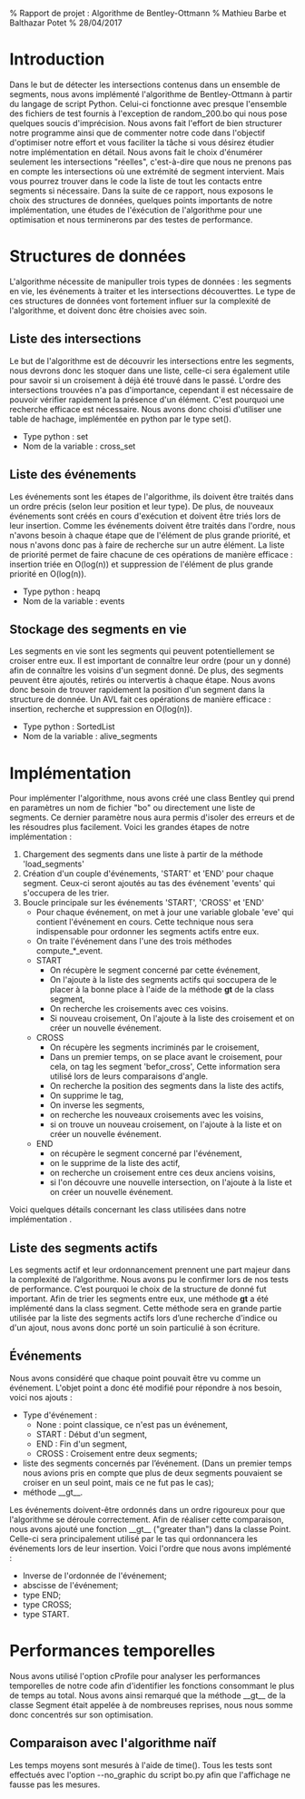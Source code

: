 % Rapport de projet : Algorithme de Bentley-Ottmann
% Mathieu Barbe et Balthazar Potet
% 28/04/2017

# Introduction

Dans le but de détecter les intersections contenus dans un ensemble de segments, nous avons implémenté l'algorithme de Bentley-Ottmann à partir du langage de script Python.
Celui-ci fonctionne avec presque l'ensemble des fichiers de test fournis à l'exception de random_200.bo qui nous pose quelques soucis d'imprécision.
Nous avons fait l'effort de bien structurer notre programme ainsi que de commenter notre code dans l'objectif d'optimiser notre effort et vous faciliter la tâche si vous désirez étudier notre implémentation en détail.
Nous avons fait le choix d'énumérer seulement les intersections "réelles", c'est-à-dire que nous ne prenons pas en compte les intersections où une extrémité de segment intervient. Mais vous pourrez trouver dans le code la liste de tout les contacts entre segments si nécessaire.
Dans la suite de ce rapport, nous exposons le choix des structures de données, quelques points importants de notre implémentation, une études de l'éxécution de l'algorithme pour une optimisation et nous terminerons par des testes de performance.

# Structures de données

L'algorithme nécessite de manipuller trois types de données : les segments en vie, les événements à traiter et les intersections découverttes.
Le type de ces structures de données vont fortement influer sur la complexité de l'algorithme, et doivent donc être choisies avec soin.

## Liste des intersections

Le but de l'algorithme est de découvrir les intersections entre les segments, nous devrons donc les stoquer dans une liste, celle-ci sera également utile pour savoir si un croisement à déjà été trouvé dans le passé.
L'ordre des intersections trouvées n'a pas d'importance, cependant il est nécessaire de pouvoir vérifier rapidement la présence d'un élément.
C'est pourquoi une recherche efficace est nécessaire. 
Nous avons donc choisi d'utiliser une table de hachage, implémentée en python par le type set().

* Type python : set
* Nom de la variable : cross_set

## Liste des événements

Les événements sont les étapes de l'algorithme, ils doivent être traités dans un ordre précis (selon leur position et leur type). 
De plus, de nouveaux événements sont créés en cours d'exécution et doivent être triés lors de leur insertion. Comme les événements doivent être traités dans l'ordre, nous n'avons besoin à chaque étape que de l'élément de plus grande priorité, et nous n'avons donc pas à faire de recherche sur un autre élément. La liste de priorité permet de faire chacune de ces opérations de manière efficace : insertion triée en O(log(n)) et suppression de l'élément de plus grande priorité en O(log(n)).

* Type python : heapq
* Nom de la variable : events

## Stockage des segments en vie
Les segments en vie sont les segments qui peuvent potentiellement se croiser entre eux. Il est important de connaître leur ordre (pour un y donné) afin de connaître les voisins d'un segment donné. De plus, des segments peuvent être ajoutés, retirés ou intervertis à chaque étape. Nous avons donc besoin de trouver rapidement la position d'un segment dans la structure de donnée. Un AVL fait ces opérations de manière efficace : insertion, recherche et suppression en O(log(n)).

* Type python : SortedList
* Nom de la variable : alive_segments

# Implémentation

Pour implémenter l'algorithme, nous avons créé une class Bentley qui prend en paramètres un nom de fichier "bo" ou directement une liste de segments. 
Ce dernier paramètre nous aura permis d'isoler des erreurs et de les résoudres plus facilement. Voici les grandes étapes de notre implémentation :

1. Chargement des segments dans une liste à partir de la méthode 'load_segments' 
2. Création d'un couple d'événements, 'START' et 'END' pour chaque segment. Ceux-ci seront ajoutés au tas des événement 'events' qui s'occupera de les trier.
3. Boucle principale sur les événements 'START', 'CROSS' et 'END'
    * Pour chaque événement, on met à jour une variable globale 'eve' qui contient l'événement en cours. Cette technique nous sera indispensable pour ordonner les segments actifs entre eux.
    * On traite l'événement dans l'une des trois méthodes compute_*_event.
    * START
        - On récupère le segment concerné par cette événement,
        - On l'ajoute à la liste des segments actifs qui soccupera de le placer à la bonne place à l'aide de la méthode __gt__ de la class segment,
        - On recherche les croisements avec ces voisins.
        - Si nouveau croisement, On l'ajoute à la liste des croisement et on créer un nouvelle événement.
    * CROSS
        - On récupère les segments incriminés par le croisement,
        - Dans un premier temps, on se place avant le croisement, pour cela, on tag les segment 'befor_cross', Cette information sera utilisé lors de leurs comparaisons d'angle.
        - On recherche la position des segments dans la liste des actifs,
        - On supprime le tag,
        - On inverse les segments,
        - on recherche les nouveaux croisements avec les voisins,
        - si on trouve un nouveau croisement, on l'ajoute à la liste et on créer un nouvelle événement.
    * END
        - on récupère le segment concerné par l'événement,
        - on le supprime de la liste des actif,
        - on recherche un croisement entre ces deux anciens voisins,
        - si l'on découvre une nouvelle intersection, on l'ajoute à la liste et on créer un nouvelle événement.
         
         
Voici quelques détails concernant les class utilisées dans notre implémentation .
         
## Liste des segments actifs

Les segments actif et leur ordonnancement prennent  une part majeur dans la complexité de l’algorithme. Nous avons pu le confirmer lors de nos tests de performance. C’est pourquoi le choix de la structure de donné fut important. Afin de trier les segments entre eux, une méthode __gt__ a été implémenté dans la class segment.
Cette méthode sera en grande partie utilisée par la liste des segments actifs lors d’une recherche d'indice ou d'un ajout, nous avons donc porté un soin particulié à son écriture.

## Événements

Nous avons considéré que chaque point pouvait être vu comme un événement. L'objet point a donc été modifié pour répondre à nos besoin, voici nos ajouts :

* Type d'événement :
    - None : point classique, ce n'est pas un événement,
    - START : Début d'un segment,
    - END : Fin d'un segment,
    - CROSS : Croisement entre deux segments;
* liste des segments concernés par l’événement. (Dans un premier temps nous avions pris en compte que plus de deux segments pouvaient se croiser en un seul point, mais ce ne fut pas le cas);
* méthode \_\_gt__.

Les événements doivent-être ordonnés dans un ordre rigoureux pour que l'algorithme se déroule correctement.
Afin de réaliser cette comparaison, nous avons ajouté une fonction \_\_gt__ ("greater than") dans la classe Point.
Celle-ci sera principalement utilisé par le tas qui ordonnancera les événements lors de leur insertion.
Voici l'ordre que nous avons implémenté :

* Inverse de l'ordonnée de l'événement;
* abscisse de l'événement;
* type END;
* type CROSS;
* type START.


# Performances temporelles
Nous avons utilisé l'option cProfile pour analyser les performances temporelles de notre code afin d'identifier les fonctions consommant le plus de temps au total. Nous avons ainsi remarqué 
que la méthode \_\_gt__ de la classe Segment était appelée à de nombreuses reprises, nous nous somme donc concentrés sur son optimisation.

## Comparaison avec l'algorithme naïf
Les temps moyens sont mesurés à l'aide de time(). Tous les tests sont effectués avec l'option --no_graphic du script bo.py afin que l'affichage ne fausse pas les mesures.
